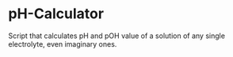 # pH-Calculator
Script that calculates pH and pOH value of a solution of any single electrolyte, even imaginary ones.
